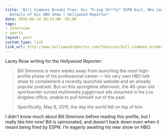 ```yaml
---
title: 'Bill Simmons Breaks Free: His “F—ing Sh**ty” ESPN Exit, Who Courted Him and
  Details of His HBO Show | Hollywood Reporter'
date: 2016-06-14 10:51:00 -05:00
tags:
- interview
- sports
layout: post
custom_type: link
link_url: http://www.hollywoodreporter.com/features/bill-simmons-breaks-free-his-900291
---
```


Lacey Rose writing for the *Hollywood Reporter*:

> Bill Simmons is mere weeks away from launching the most high-profile phase of his professional career — his very own HBO talk show to complement a recently launched website and an already popular podcast. But on this springtime afternoon, the 46-year-old sportswriter turned multimedia juggernaut sits slouched in his Los Angeles office, unable to pull himself out of the past.
>
> Specifically, May 8, 2015, the day the world fell on top of him.

I didn’t know much about Bill Simmons before reading this profile, but I really like him now! Bill is opinionated, and doesn’t back down even when it meant being fired by ESPN. I’m eagerly awaiting his new show on HBO.
